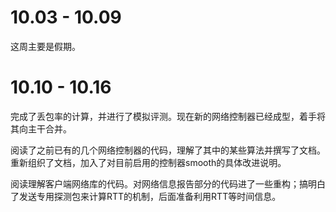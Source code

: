 # 10.03 - 10.09

这周主要是假期。

# 10.10 - 10.16

完成了丢包率的计算，并进行了模拟评测。现在新的网络控制器已经成型，着手将其向主干合并。

阅读了之前已有的几个网络控制器的代码，理解了其中的某些算法并撰写了文档。重新组织了文档，加入了对目前启用的控制器smooth的具体改进说明。

阅读理解客户端网络库的代码。对网络信息报告部分的代码进了一些重构；搞明白了发送专用探测包来计算RTT的机制，后面准备利用RTT等时间信息。